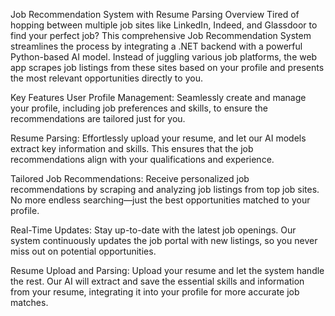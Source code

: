 Job Recommendation System with Resume Parsing
Overview
Tired of hopping between multiple job sites like LinkedIn, Indeed, and Glassdoor to find your perfect job? This comprehensive Job Recommendation System streamlines the process by integrating a .NET backend with a powerful Python-based AI model. Instead of juggling various job platforms, the  web app scrapes job listings from these sites based on your profile and presents the most relevant opportunities directly to you.

Key Features
User Profile Management: Seamlessly create and manage your profile, including job preferences and skills, to ensure the recommendations are tailored just for you.

Resume Parsing: Effortlessly upload your resume, and let our AI models extract key information and skills. This ensures that the job recommendations align with your qualifications and experience.

Tailored Job Recommendations: Receive personalized job recommendations by scraping and analyzing job listings from top job sites. No more endless searching—just the best opportunities matched to your profile.

Real-Time Updates: Stay up-to-date with the latest job openings. Our system continuously updates the job portal with new listings, so you never miss out on potential opportunities.

Resume Upload and Parsing: Upload your resume and let the system handle the rest. Our AI will extract and save the essential skills and information from your resume, integrating it into your profile for more accurate job matches.
